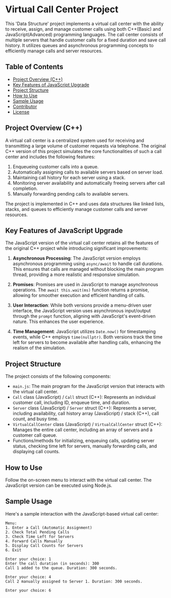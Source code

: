 # Virtual Call Center Project

This 'Data Structure' project implements a virtual call center with the ability to receive, assign, and manage customer calls using both C++(Basic) and JavaScript(Advanced) programming languages. The call center consists of multiple servers that handle customer calls for a fixed duration and save call history. It utilizes queues and asynchronous programming concepts to efficiently manage calls and server resources.

## Table of Contents
- [Project Overview (C++)](#project-overview-c)
- [Key Features of JavaScript Upgrade](#key-features-of-javascript-upgrade)
- [Project Structure](#project-structure)
- [How to Use](#how-to-use)
- [Sample Usage](#sample-usage)
- [Contributor](#contributor)
- [License](#license)

## Project Overview (C++)

A virtual call center is a centralized system used for receiving and transmitting a large volume of customer requests via telephone. The original C++ version of this project simulates the core functionalities of such a call center and includes the following features:

1. Enqueueing customer calls into a queue.
2. Automatically assigning calls to available servers based on server load.
3. Maintaining call history for each server using a stack.
4. Monitoring server availability and automatically freeing servers after call completion.
5. Manually forwarding pending calls to available servers.

The project is implemented in C++ and uses data structures like linked lists, stacks, and queues to efficiently manage customer calls and server resources.

## Key Features of JavaScript Upgrade

The JavaScript version of the virtual call center retains all the features of the original C++ project while introducing significant improvements:

1. **Asynchronous Processing**: The JavaScript version employs asynchronous programming using `async/await` to handle call durations. This ensures that calls are managed without blocking the main program thread, providing a more realistic and responsive simulation.

2. **Promises**: Promises are used in JavaScript to manage asynchronous operations. The `await this.wait(ms)` function returns a promise, allowing for smoother execution and efficient handling of calls.

3. **User Interaction**: While both versions provide a menu-driven user interface, the JavaScript version uses asynchronous input/output through the `prompt` function, aligning with JavaScript's event-driven nature. This enhances the user experience.

4. **Time Management**: JavaScript utilizes `Date.now()` for timestamping events, while C++ employs `time(nullptr)`. Both versions track the time left for servers to become available after handling calls, enhancing the realism of the simulation.

## Project Structure

The project consists of the following components:

- `main.js`: The main program for the JavaScript version that interacts with the virtual call center.
- `Call` class (JavaScript) / `Call` struct (C++): Represents an individual customer call, including ID, enqueue time, and duration.
- `Server` class (JavaScript) / `Server` struct (C++): Represents a server, including availability, call history array (JavaScript) / stack (C++), call count, and busy time.
- `VirtualCallCenter` class (JavaScript) / `VirtualCallCenter` struct (C++): Manages the entire call center, including an array of servers and a customer call queue.
- Functions/methods for initializing, enqueuing calls, updating server status, checking time left for servers, manually forwarding calls, and displaying call counts.

## How to Use

Follow the on-screen menu to interact with the virtual call center. The JavaScript version can be executed using Node.js.

## Sample Usage

Here's a sample interaction with the JavaScript-based virtual call center:

```plaintext
Menu:
1. Enter a Call (Automatic Assignment)
2. Check Total Pending Calls
3. Check Time Left for Servers
4. Forward Calls Manually
5. Display Call Counts for Servers
6. Exit

Enter your choice: 1
Enter the call duration (in seconds): 300
Call 1 added to the queue. Duration: 300 seconds.

Enter your choice: 4
Call 2 manually assigned to Server 1. Duration: 300 seconds.

Enter your choice: 6
